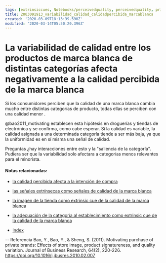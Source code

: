 ```yaml
---
tags: [extrinsiccues, Notebooks/perceivedquality, perceivedquality, privatelabel, qualityvariation]
title: 2003091913_variabilidad_calidad_calidadpercibida_marcablanca
created: '2020-03-09T18:13:39.590Z'
modified: '2020-03-14T05:50:20.396Z'
---
```


# La variabilidad de calidad entre los productos de marca blanca de distintas categorías afecta negativamente a la calidad percibida de la marca blanca

Si los consumidores perciben que la calidad de una marca blanca cambia mucho entre distintas categorías de producto, todas ellas se perciben con una calidad menor . 

@bao2011_motivating establecen esta hipótesis en droguerías y tiendas de electrónica y se confirma, como cabe esperar. Si la calidad es variable, la calidad asignada a una determinada categoría tiende a ser más baja, ya que la uniformidad es en sí misma una señal de calidad.

Preguntas ¿hay interacciones entre esto y la "saliencia de la categoría". Pudiera ser que la variabilidad solo afectara a categorías menos relevantes para el minorista.

#### Notas relacionadas: 

- [la calidad percibida afecta a la intención de compra](2003090859_calidad_percibida_intencion_compra.md)
- [las señales extrínsecas como señales de calidad de la marca blanca](2003090922_extrinsicues_calidadpercibida_marcablanca.md)
- [la imagen de la tienda como extrinsic cue de la calidad de la marca blanca](2003090942_imagen_tienda_calidadpercibida_marcablanca.md)
- [la adecuación de la categoría al establecimiento como extrinsic cue de la calidad de la marca blanca](2003091906_adecuacion_categoria_calidadpercibida_marcablanca.md)


- [Index](_2003101705_index.md)

--
Referencia
Bao, Y., Bao, Y., & Sheng, S. (2011). Motivating purchase of private brands: Effects of store image, product signatureness, and quality variation. Journal of Business Research, 64(2), 220-226. https://doi.org/10.1016/j.jbusres.2010.02.007


